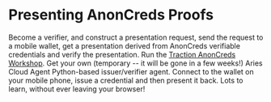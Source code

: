 # Presenting AnonCreds Proofs

Become a verifier, and construct a presentation request, send the request to a
mobile wallet, get a presentation derived from AnonCreds verifiable credentials
and verify the presentation. Run the [Traction AnonCreds Workshop]. Get your own
(temporary -- it will be gone in a few weeks!) Aries Cloud Agent Python-based
issuer/verifier agent. Connect to the wallet on your mobile phone, issue a
credential and then present it back. Lots to learn, without ever leaving your
browser!

[Traction AnonCreds Workshop]: https://github.com/bcgov/traction/blob/main/docs/traction-anoncreds-workshop.md
